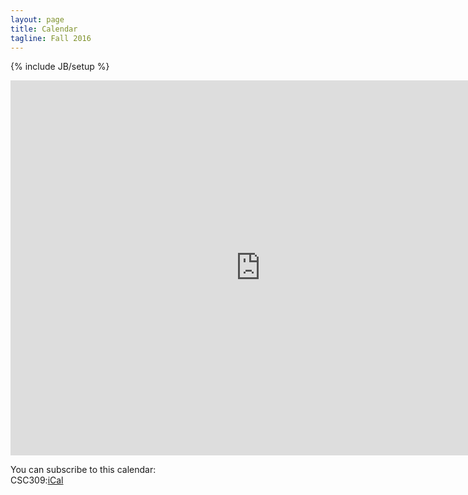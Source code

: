 ```yaml
---
layout: page
title: Calendar
tagline: Fall 2016
---
```

{% include JB/setup %}

<div class="responsiveCal">
<iframe src="https://calendar.google.com/calendar/embed?showPrint=0&amp;showTz=0&amp;height=600&amp;wkst=1&amp;bgcolor=%23ffffff&amp;src=vln35m3s8q5t57nodmsi46t8ts%40group.calendar.google.com&amp;color=%230e61b9&amp;ctz=America%2FToronto" style="border-width:0" width="800" height="600" frameborder="0" scrolling="no"></iframe>

<p>You can subscribe to this calendar:<br />
  CSC309:<a href="https://calendar.google.com/calendar/ical/vln35m3s8q5t57nodmsi46t8ts%40group.calendar.google.com/public/basic.ics">iCal</a> 
  </p>

</div>